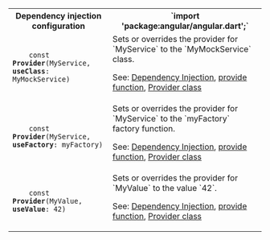 <table id="dependency-injection">

<tr>
  <th>Dependency injection configuration</th>
  <th markdown="1">
  `import 'package:angular/angular.dart';`
  </th>
</tr>

<tr>
  <td class="nowrap"><code class="prettyprint lang-dart">
    const <b>Provider</b>(MyService, <b>useClass</b>: MyMockService)
  </code></td>
  <td markdown="1">
  Sets or overrides the provider for `MyService` to the `MyMockService` class.

  See:
  [Dependency Injection](/angular/guide/dependency-injection),
  [provide function](/angular/api/angular.core/provide),
  [Provider class](/angular/api/angular.core/Provider-class)
  </td>
</tr>

<tr>
  <td class="nowrap"><code class="prettyprint lang-dart">
    const <b>Provider</b>(MyService, <b>useFactory</b>: myFactory)
  </code></td>
  <td markdown="1">
  Sets or overrides the provider for `MyService` to the `myFactory` factory function.

  See:
  [Dependency Injection](/angular/guide/dependency-injection),
  [provide function](/angular/api/angular.core/provide),
  [Provider class](/angular/api/angular.core/Provider-class)
  </td>
</tr>

<tr>
  <td class="nowrap"><code class="prettyprint lang-dart">
    const <b>Provider</b>(MyValue, <b>useValue</b>: 42)
  </code></td>
  <td markdown="1">
  Sets or overrides the provider for `MyValue` to the value `42`.

  See:
  [Dependency Injection](/angular/guide/dependency-injection),
  [provide function](/angular/api/angular.core/provide),
  [Provider class](/angular/api/angular.core/Provider-class)
  </td>
</tr>

</table>
